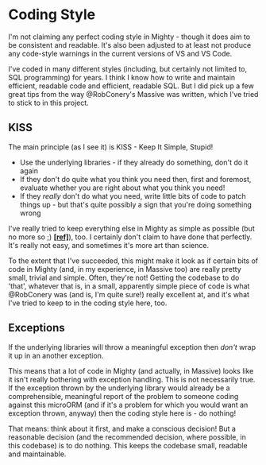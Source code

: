# Coding Style

I'm not claiming any perfect coding style in Mighty - though it does aim to be consistent and readable. It's also been adjusted to at least not produce any code-style warnings in the current versions of VS and VS Code.

I've coded in many different styles (including, but certainly not limited to, SQL programming) for years. I think I know how to write and maintain efficient, readable code and efficient, readable SQL. But I did pick up a few great tips from the way @RobConery's Massive was written, which I've tried to stick to in this project.

## KISS

The main principle (as I see it) is KISS - Keep It Simple, Stupid!

- Use the underlying libraries - if they already do something, don't do it again
- If they don't do quite what you think you need then, first and foremost, evaluate whether you are right about what you think you need!
- If they *really* don't do what you need, write little bits of code to patch things up - but that's quite possibly a sign that you're doing something wrong

I've really tried to keep everything else in Mighty as simple as possible (but no more so ;) **[[ref]]()**), too. I certainly don't claim to have done that perfectly. It's really not easy, and sometimes it's more art than science.

To the extent that I've succeeded, this might make it look as if certain bits of code in Mighty (and, in my experience, in Massive too) are really pretty small, trivial and simple. Often, they're not! Getting the codebase to do 'that', whatever that is, in a small, apparently simple piece of code is what @RobConery was (and is, I'm quite sure!) really excellent at, and it's what I've tried to keep to in the coding style here, too.

## Exceptions

If the underlying libraries will throw a meaningful exception then *don't* wrap it up in an another exception.

This means that a lot of code in Mighty (and actually, in Massive) looks like it isn't really bothering with exception handling. This is not necessarily true. If the exception thrown by the underlying library would already be a comprehensible, meaningful report of the problem to someone coding against this microORM (and if it's a problem for which you would want an exception thrown, anyway) then the coding style here is - do nothing!

That means: think about it first, and make a conscious decision! But a reasonable decision (and the recommended decision, where possible, in this codebase) is to do nothing. This keeps the codebase small, readable and maintainable.